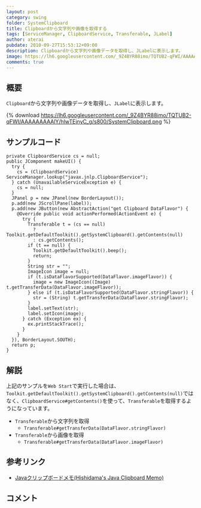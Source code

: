 ```yaml
---
layout: post
category: swing
folder: SystemClipboard
title: Clipboardから文字列や画像を取得する
tags: [ServiceManager, ClipboardService, Transferable, JLabel]
author: aterai
pubdate: 2010-09-27T15:53:12+09:00
description: Clipboardから文字列や画像データを取得し、JLabelに表示します。
image: https://lh6.googleusercontent.com/_9Z4BYR88imo/TQTUB2-qFWI/AAAAAAAAAlY/hlwTEjnyC_g/s800/SystemClipboard.png
comments: true
---
```

## 概要
`Clipboard`から文字列や画像データを取得し、`JLabel`に表示します。

{% download https://lh6.googleusercontent.com/_9Z4BYR88imo/TQTUB2-qFWI/AAAAAAAAAlY/hlwTEjnyC_g/s800/SystemClipboard.png %}

## サンプルコード
<pre class="prettyprint"><code>private ClipboardService cs = null;
public JComponent makeUI() {
  try {
    cs = (ClipboardService) ServiceManager.lookup("javax.jnlp.ClipboardService");
  } catch (UnavailableServiceException e) {
    cs = null;
  }
  JPanel p = new JPanel(new BorderLayout());
  p.add(new JScrollPane(label));
  p.add(new JButton(new AbstractAction("get Clipboard DataFlavor") {
    @Override public void actionPerformed(ActionEvent e) {
      try {
        Transferable t = (cs == null)
          ? Toolkit.getDefaultToolkit().getSystemClipboard().getContents(null)
          : cs.getContents();
        if (t == null) {
          Toolkit.getDefaultToolkit().beep();
          return;
        }
        String str = "";
        ImageIcon image = null;
        if (t.isDataFlavorSupported(DataFlavor.imageFlavor)) {
          image = new ImageIcon((Image) t.getTransferData(DataFlavor.imageFlavor));
        } else if (t.isDataFlavorSupported(DataFlavor.stringFlavor)) {
          str = (String) t.getTransferData(DataFlavor.stringFlavor);
        }
        label.setText(str);
        label.setIcon(image);
      } catch (Exception ex) {
        ex.printStackTrace();
      }
    }
  }), BorderLayout.SOUTH);
  return p;
}
</code></pre>

## 解説
上記のサンプルを`Web Start`で実行した場合は、`Toolkit.getDefaultToolkit().getSystemClipboard().getContents(null)`ではなく、`ClipboardService#getContents()`を使って、`Transferable`を取得するようになっています。

- `Transferable`から文字列を取得
    - `Transferable#getTransferData(DataFlavor.stringFlavor)`
- `Transferable`から画像を取得
    - `Transferable#getTransferData(DataFlavor.imageFlavor)`

<!-- dummy comment line for breaking list -->

## 参考リンク
- [Javaクリップボードメモ(Hishidama's Java Clipboard Memo)](http://www.ne.jp/asahi/hishidama/home/tech/java/clipboard.html)

<!-- dummy comment line for breaking list -->

## コメント
